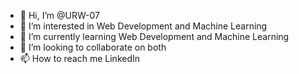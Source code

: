 - 👋 Hi, I’m @URW-07
- 👀 I’m interested in Web Development and Machine Learning
- 🌱 I’m currently learning Web Development and Machine Learning
- 💞️ I’m looking to collaborate on both
- 📫 How to reach me LinkedIn

<!---
URW-07/URW-07 is a ✨ special ✨ repository because its `README.md` (this file) appears on your GitHub profile.
You can click the Preview link to take a look at your changes.
--->
